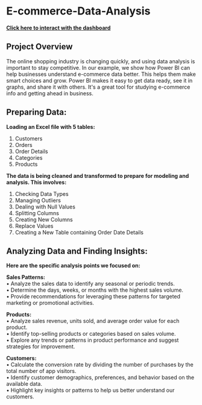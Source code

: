 # E-commerce-Data-Analysis


**[Click here to interact with the dashboard](https://app.powerbi.com/view?r=eyJrIjoiNzVkNzEyYWItMWU5OC00OWE1LThiZDItODUwZTM5YWJhMWZmIiwidCI6ImRmODY3OWNkLWE4MGUtNDVkOC05OWFjLWM4M2VkN2ZmOTVhMCJ9)**


## Project Overview
The online shopping industry is changing quickly, and using data analysis is important to stay competitive. In our example, we show how Power BI can help businesses understand e-commerce data better. This helps them make smart choices and grow. Power BI makes it easy to get data ready, see it in graphs, and share it with others. It's a great tool for studying e-commerce info and getting ahead in business.


## Preparing Data:

**Loading an Excel file with 5 tables:**
1. Customers
2. Orders
3. Order Details
4. Categories
5. Products

**The data is being cleaned and transformed to prepare for modeling and analysis. This involves:**
1. Checking Data Types
2. Managing Outliers
3. Dealing with Null Values
4. Splitting Columns
5. Creating New Columns
6. Replace Values
7. Creating a New Table containing Order Date Details


## Analyzing Data and Finding Insights:

**Here are the specific analysis points we focused on:**

**Sales Patterns:** \
• Analyze the sales data to identify any seasonal or periodic trends. \
• Determine the days, weeks, or months with the highest sales volume. \
• Provide recommendations for leveraging these patterns for targeted marketing or promotional 
activities.

**Products:** \
• Analyze sales revenue, units sold, and average order value for each product. \
• Identify top-selling products or categories based on sales volume. \
• Explore any trends or patterns in product performance and suggest strategies for 
improvement.

**Customers:** \
• Calculate the conversion rate by dividing the number of purchases by the total number of 
app visitors. \
• Identify customer demographics, preferences, and behavior based on the available data. \
• Highlight key insights or patterns to help us better understand our customers.
